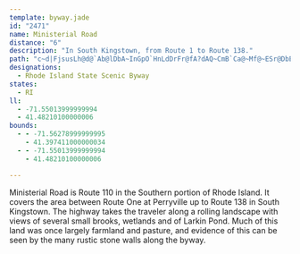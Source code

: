 ```yaml
---
template: byway.jade
id: "2471"
name: Ministerial Road
distance: "6"
description: "In South Kingstown, from Route 1 to Route 138."
path: "c~d|FjsusLh@d@`Ab@lDbA~InGpO`HnLdDrFr@fA?dAQ~CmB`Ca@~Mf@~ESr@DbEdA|Pd@nAZrF`CbBRp\\{B`FSpH`@p_@NxNrArY`@nLd@bGFxO|A|MdBfQtFjNlDdAl@lAjArCfGtA~AhBn@~En@db@tA~E`AxJh@tAE~JwDhAu@hD_E~AoAvA}@dE_Bf@Gt@LfDjB|C~@xBZpOrA~N^vEd@lUG"
designations: 
  - Rhode Island State Scenic Byway
states: 
  - RI
ll: 
  - -71.55013999999994
  - 41.48210100000006
bounds: 
  - - -71.56278999999995
    - 41.397411000000034
  - - -71.55013999999994
    - 41.48210100000006

---
```


<p>Ministerial Road is Route 110 in the Southern portion of Rhode Island.  It covers the area between Route One at Perryville up to Route 138 in South Kingstown.  The highway takes the traveler along a rolling landscape with views of several small brooks, wetlands and of Larkin Pond.  Much of this land was once largely farmland and pasture, and evidence of this can be seen by the many rustic stone walls along the byway.</p>